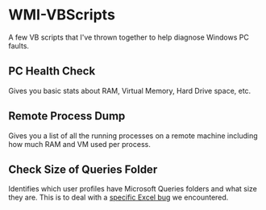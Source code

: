 WMI-VBScripts
=============

A few VB scripts that I've thrown together to help diagnose Windows PC faults.

PC Health Check
---------------

Gives you basic stats about RAM, Virtual Memory, Hard Drive space, etc.

Remote Process Dump
-------------------

Gives you a list of all the running processes on a remote machine including how much RAM and VM used per process.

Check Size of Queries Folder
----------------------------

Identifies which user profiles have Microsoft Queries folders and what size they are. This is to deal with a [specific Excel bug](http://alistairmcmillan.tumblr.com/post/7627301133/favourite-microsoft-bug-of-2009) we encountered.
